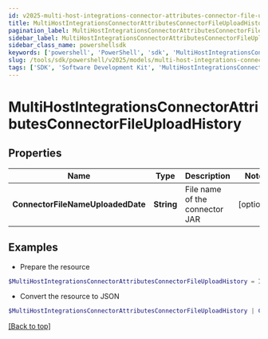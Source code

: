 ```yaml
---
id: v2025-multi-host-integrations-connector-attributes-connector-file-upload-history
title: MultiHostIntegrationsConnectorAttributesConnectorFileUploadHistory
pagination_label: MultiHostIntegrationsConnectorAttributesConnectorFileUploadHistory
sidebar_label: MultiHostIntegrationsConnectorAttributesConnectorFileUploadHistory
sidebar_class_name: powershellsdk
keywords: ['powershell', 'PowerShell', 'sdk', 'MultiHostIntegrationsConnectorAttributesConnectorFileUploadHistory', 'V2025MultiHostIntegrationsConnectorAttributesConnectorFileUploadHistory'] 
slug: /tools/sdk/powershell/v2025/models/multi-host-integrations-connector-attributes-connector-file-upload-history
tags: ['SDK', 'Software Development Kit', 'MultiHostIntegrationsConnectorAttributesConnectorFileUploadHistory', 'V2025MultiHostIntegrationsConnectorAttributesConnectorFileUploadHistory']
---
```



# MultiHostIntegrationsConnectorAttributesConnectorFileUploadHistory

## Properties

Name | Type | Description | Notes
------------ | ------------- | ------------- | -------------
**ConnectorFileNameUploadedDate** | **String** | File name of the connector JAR | [optional] 

## Examples

- Prepare the resource
```powershell
$MultiHostIntegrationsConnectorAttributesConnectorFileUploadHistory = Initialize-MultiHostIntegrationsConnectorAttributesConnectorFileUploadHistory  -ConnectorFileNameUploadedDate 2024-08-29T10:20:38.896479Z
```

- Convert the resource to JSON
```powershell
$MultiHostIntegrationsConnectorAttributesConnectorFileUploadHistory | ConvertTo-JSON
```


[[Back to top]](#) 

